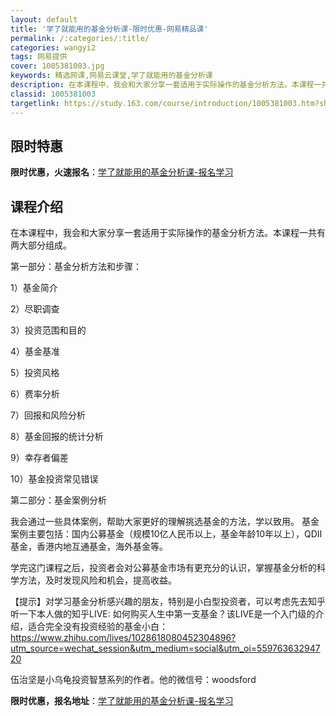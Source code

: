 ```yaml
---
layout: default
title: '学了就能用的基金分析课-限时优惠-网易精品课'
permalink: /:categories/:title/
categories: wangyi2
tags: 网易提供
cover: 1005381003.jpg
keywords: 精选网课,网易云课堂,学了就能用的基金分析课
description: 在本课程中，我会和大家分享一套适用于实际操作的基金分析方法。本课程一共有两大部分组成。第一部分：基金分析方法和步骤：1）
classid: 1005381003
targetlink: https://study.163.com/course/introduction/1005381003.htm?share=1&shareId=1025206652&utm_campaign=share&utm_medium=iphoneShare&utm_source=&utm_u=1025206652
---
```


## 限时特惠

**限时优惠，火速报名**：[学了就能用的基金分析课-报名学习](https://study.163.com/course/introduction/1005381003.htm?share=1&shareId=1025206652&utm_campaign=share&utm_medium=iphoneShare&utm_source=&utm_u=1025206652)

## 课程介绍

在本课程中，我会和大家分享一套适用于实际操作的基金分析方法。本课程一共有两大部分组成。



第一部分：基金分析方法和步骤：



1）基金简介

2）尽职调查

3）投资范围和目的

4）基金基准

5）投资风格

6）费率分析

7）回报和风险分析

8）基金回报的统计分析

9）幸存者偏差

10）基金投资常见错误



第二部分：基金案例分析



我会通过一些具体案例，帮助大家更好的理解挑选基金的方法，学以致用。 基金案例主要包括：国内公募基金（规模10亿人民币以上，基金年龄10年以上），QDII基金，香港内地互通基金，海外基金等。



学完这门课程之后，投资者会对公募基金市场有更充分的认识，掌握基金分析的科学方法，及时发现风险和机会，提高收益。



【提示】对学习基金分析感兴趣的朋友，特别是小白型投资者，可以考虑先去知乎听一下本人做的知乎LIVE: 如何购买人生中第一支基金？该LIVE是一个入门级的介绍，适合完全没有投资经验的基金小白：https://www.zhihu.com/lives/1028618080452304896?utm_source=wechat_session&utm_medium=social&utm_oi=55976363294720



伍治坚是小乌龟投资智慧系列的作者。他的微信号：woodsford

**限时优惠，报名地址**：[学了就能用的基金分析课-报名学习](https://study.163.com/course/introduction/1005381003.htm?share=1&shareId=1025206652&utm_campaign=share&utm_medium=iphoneShare&utm_source=&utm_u=1025206652)

